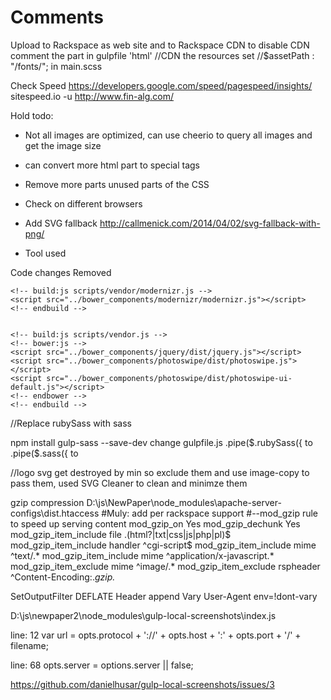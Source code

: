# Comments
Upload to Rackspace as web site and to Rackspace CDN
to disable CDN comment the part in gulpfile 'html'  //CDN the resources 
set //$assetPath : "/fonts/"; in main.scss

Check Speed
https://developers.google.com/speed/pagespeed/insights/
sitespeed.io -u http://www.fin-alg.com/


Hold todo: 
- Not all images are optimized, can use cheerio to query all images and get the image size
- can convert more html part to special tags 
- Remove more parts unused parts of the CSS
- Check on different browsers
- Add SVG fallback http://callmenick.com/2014/04/02/svg-fallback-with-png/

- Tool used


Code changes
Removed

    <!-- build:js scripts/vendor/modernizr.js -->
    <script src="../bower_components/modernizr/modernizr.js"></script>
    <!-- endbuild -->
    
    
    <!-- build:js scripts/vendor.js -->
    <!-- bower:js -->
    <script src="../bower_components/jquery/dist/jquery.js"></script>
    <script src="../bower_components/photoswipe/dist/photoswipe.js"></script>
    <script src="../bower_components/photoswipe/dist/photoswipe-ui-default.js"></script>
    <!-- endbower -->
    <!-- endbuild -->
    


//Replace rubySass with sass 

npm install gulp-sass --save-dev
change gulpfile.js
.pipe($.rubySass({ to
.pipe($.sass({ to


//logo svg get destroyed by min so exclude them and use image-copy to pass them, used SVG Cleaner to clean and minimze them

gzip compression
D:\js\NewPaper\node_modules\apache-server-configs\dist\.htaccess
#Muly: add per rackspace support
#--mod_gzip rule to speed up serving content
<ifModule mod_gzip.c>
mod_gzip_on Yes
mod_gzip_dechunk Yes
mod_gzip_item_include file \.(html?|txt|css|js|php|pl)$
mod_gzip_item_include handler ^cgi-script$
mod_gzip_item_include mime ^text/.*
mod_gzip_item_include mime ^application/x-javascript.*
mod_gzip_item_exclude mime ^image/.*
mod_gzip_item_exclude rspheader ^Content-Encoding:.*gzip.*
</ifModule>


<IfModule mod_deflate.c>
  <FilesMatch "\\.(js|css|html|htm|php|xml|eot|svg)$">
    SetOutputFilter DEFLATE
  </FilesMatch>
  Header append Vary User-Agent env=!dont-vary
</IfModule>


D:\js\newpaper2\node_modules\gulp-local-screenshots\index.js

line: 12
  var url = opts.protocol + '://' +  opts.host + ':' + opts.port + '/' + filename;
  
line: 68
  opts.server = options.server || false;
  
https://github.com/danielhusar/gulp-local-screenshots/issues/3  




